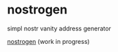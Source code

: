 # nostrogen
simpl nostr vanity address generator

[nostrogen](http://nostrogen.com/)
(work in progress)
